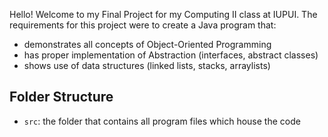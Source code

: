 Hello! Welcome to my Final Project for my Computing II class at IUPUI.
The requirements for this project were to create a Java program that:
  * demonstrates all concepts of Object-Oriented Programming 
  * has proper implementation of Abstraction (interfaces, abstract classes)
  * shows use of data structures (linked lists, stacks, arraylists)

## Folder Structure

- `src`: the folder that contains all program files which house the code
